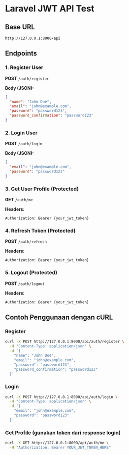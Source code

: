 # Laravel JWT API Test

## Base URL
```
http://127.0.0.1:8000/api
```

## Endpoints

### 1. Register User
**POST** `/auth/register`

**Body (JSON):**
```json
{
  "name": "John Doe",
  "email": "john@example.com",
  "password": "password123",
  "password_confirmation": "password123"
}
```

### 2. Login User
**POST** `/auth/login`

**Body (JSON):**
```json
{
  "email": "john@example.com",
  "password": "password123"
}
```

### 3. Get User Profile (Protected)
**GET** `/auth/me`

**Headers:**
```
Authorization: Bearer {your_jwt_token}
```

### 4. Refresh Token (Protected)
**POST** `/auth/refresh`

**Headers:**
```
Authorization: Bearer {your_jwt_token}
```

### 5. Logout (Protected)
**POST** `/auth/logout`

**Headers:**
```
Authorization: Bearer {your_jwt_token}
```

## Contoh Penggunaan dengan cURL

### Register
```bash
curl -X POST http://127.0.0.1:8000/api/auth/register \
  -H "Content-Type: application/json" \
  -d '{
    "name": "John Doe",
    "email": "john@example.com", 
    "password": "password123",
    "password_confirmation": "password123"
  }'
```

### Login
```bash
curl -X POST http://127.0.0.1:8000/api/auth/login \
  -H "Content-Type: application/json" \
  -d '{
    "email": "john@example.com",
    "password": "password123"
  }'
```

### Get Profile (gunakan token dari response login)
```bash
curl -X GET http://127.0.0.1:8000/api/auth/me \
  -H "Authorization: Bearer YOUR_JWT_TOKEN_HERE"
```
